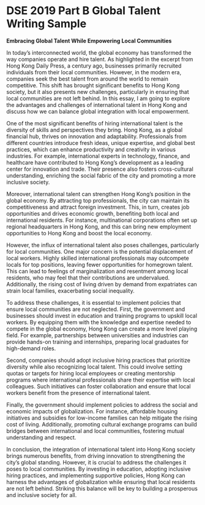 # DSE 2019 Part B Global Talent Writing Sample 

**Embracing Global Talent While Empowering Local Communities**

In today’s interconnected world, the global economy has transformed the way companies operate and hire talent. As highlighted in the excerpt from Hong Kong Daily Press, a century ago, businesses primarily recruited individuals from their local communities. However, in the modern era, companies seek the best talent from around the world to remain competitive. This shift has brought significant benefits to Hong Kong society, but it also presents new challenges, particularly in ensuring that local communities are not left behind. In this essay, I am going to explore the advantages and challenges of international talent in Hong Kong and discuss how we can balance global integration with local empowerment.

One of the most significant benefits of hiring international talent is the diversity of skills and perspectives they bring. Hong Kong, as a global financial hub, thrives on innovation and adaptability. Professionals from different countries introduce fresh ideas, unique expertise, and global best practices, which can enhance productivity and creativity in various industries. For example, international experts in technology, finance, and healthcare have contributed to Hong Kong’s development as a leading center for innovation and trade. Their presence also fosters cross-cultural understanding, enriching the social fabric of the city and promoting a more inclusive society.

Moreover, international talent can strengthen Hong Kong’s position in the global economy. By attracting top professionals, the city can maintain its competitiveness and attract foreign investment. This, in turn, creates job opportunities and drives economic growth, benefiting both local and international residents. For instance, multinational corporations often set up regional headquarters in Hong Kong, and this can bring new employment opportunities to Hong Kong and boost the local economy.

However, the influx of international talent also poses challenges, particularly for local communities. One major concern is the potential displacement of local workers. Highly skilled international professionals may outcompete locals for top positions, leaving fewer opportunities for homegrown talent. This can lead to feelings of marginalization and resentment among local residents, who may feel that their contributions are undervalued. Additionally, the rising cost of living driven by demand from expatriates can strain local families, exacerbating social inequality.

To address these challenges, it is essential to implement policies that ensure local communities are not neglected. First, the government and businesses should invest in education and training programs to upskill local workers. By equipping them with the knowledge and expertise needed to compete in the global economy, Hong Kong can create a more level playing field. For example, partnerships between universities and industries can provide hands-on training and internships, preparing local graduates for high-demand roles.

Second, companies should adopt inclusive hiring practices that prioritize diversity while also recognizing local talent. This could involve setting quotas or targets for hiring local employees or creating mentorship programs where international professionals share their expertise with local colleagues. Such initiatives can foster collaboration and ensure that local workers benefit from the presence of international talent.

Finally, the government should implement policies to address the social and economic impacts of globalization. For instance, affordable housing initiatives and subsidies for low-income families can help mitigate the rising cost of living. Additionally, promoting cultural exchange programs can build bridges between international and local communities, fostering mutual understanding and respect.

In conclusion, the integration of international talent into Hong Kong society brings numerous benefits, from driving innovation to strengthening the city’s global standing. However, it is crucial to address the challenges it poses to local communities. By investing in education, adopting inclusive hiring practices, and implementing supportive policies, Hong Kong can harness the advantages of globalization while ensuring that local residents are not left behind. Striking this balance will be key to building a prosperous and inclusive society for all.

